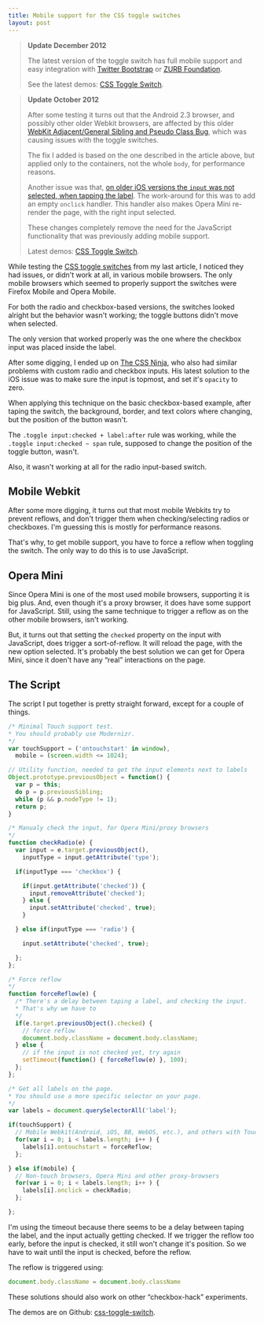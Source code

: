 ```yaml
---
title: Mobile support for the CSS toggle switches
layout: post
---
```


> **Update December 2012**
>
> The latest version of the toggle switch has full mobile support and easy integration with [Twitter Bootstrap](/css-toggle-switch/bootstrap.html) or [ZURB Foundation](/css-toggle-switch/foundation.html).
>
> See the latest demos: [CSS Toggle Switch](/css-toggle-switch/).

> **Update October 2012**
>
> After some testing it turns out that the Android 2.3 browser, and possibly other older Webkit browsers, are affected by this older [WebKit Adjacent/General Sibling and Pseudo Class Bug](http://css-tricks.com/webkit-sibling-bug/), which was causing issues with the toggle switches.
>
> The fix I added is based on the one described in the article above, but applied only to the containers, not the whole `body`, for performance reasons.
>
> Another issue was that, [on older iOS versions the `input` was not selected, when tapping the label](http://stackoverflow.com/questions/7358781/tapping-on-label-in-mobile-safari). The work-around for this was to add an empty `onclick` handler. This handler also makes Opera Mini re-render the page, with the right input selected.
>
> These changes completely remove the need for the JavaScript functionality that was previously adding mobile support.
>
> Latest demos: [CSS Toggle Switch](/css-toggle-switch/).


While testing the [CSS toggle switches](/article/css-toggle-switches) from my last article, I noticed they had issues, or didn't work at all, in various mobile browsers. The only mobile browsers which seemed to properly support the switches were Firefox Mobile and Opera Mobile.

For both the radio and checkbox-based versions, the switches looked alright but the behavior wasn't working; the toggle buttons didn't move when selected.

The only version that worked properly was the one where the checkbox input was placed inside the label.

After some digging, I ended up on [The CSS Ninja](http://www.thecssninja.com/css/custom-inputs-using-css), who also had similar problems with custom radio and checkbox inputs. His latest solution to the iOS issue was to make sure the input is topmost, and set it's `opacity` to zero.

When applying this technique on the basic checkbox-based example, after taping the switch, the background, border, and text colors where changing, but the position of the button wasn't.

The `.toggle input:checked + label:after` rule was working, while the `.toggle input:checked ~ span` rule, supposed to change the position of the toggle button, wasn't.

Also, it wasn't working at all for the radio input-based switch.


## Mobile Webkit

After some more digging, it turns out that most mobile Webkits try to prevent reflows, and don't trigger them when checking/selecting radios or checkboxes. I'm guessing this is mostly for performance reasons.

That's why, to get mobile support, you have to force a reflow when toggling the switch. The only way to do this is to use JavaScript.


## Opera Mini

Since Opera Mini is one of the most used mobile browsers, supporting it is big plus. And, even though it's a proxy browser, it does have some support for JavaScript. Still, using the same technique to trigger a reflow as on the other mobile browsers, isn't working.

But, it turns out that setting the `checked` property on the input with JavaScript, does trigger a sort-of-reflow. It will reload the page, with the new option selected. It's probably the best solution we can get for Opera Mini, since it doen't have any &ldquo;real&rdquo; interactions on the page.


## The Script

The script I put together is pretty straight forward, except for a couple of things.

```javascript
/* Minimal Touch support test.
* You should probably use Modernizr.
*/
var touchSupport = ('ontouchstart' in window),
  mobile = (screen.width <= 1024);

// Utility function, needed to get the input elements next to labels
Object.prototype.previousObject = function() {
  var p = this;
  do p = p.previousSibling;
  while (p && p.nodeType != 1);
  return p;
}

/* Manualy check the input, for Opera Mini/proxy browsers
*/
function checkRadio(e) {
  var input = e.target.previousObject(),
    inputType = input.getAttribute('type');

  if(inputType === 'checkbox') {

    if(input.getAttribute('checked')) {
      input.removeAttribute('checked');
    } else {
      input.setAttribute('checked', true);
    }

  } else if(inputType === 'radio') {

    input.setAttribute('checked', true);

  };
};

/* Force reflow
*/
function forceReflow(e) {
  /* There's a delay between taping a label, and checking the input.
  * That's why we have to
  */
  if(e.target.previousObject().checked) {
    // force reflow
    document.body.className = document.body.className;
  } else {
    // if the input is not checked yet, try again
    setTimeout(function() { forceReflow(e) }, 100);
  };
};

/* Get all labels on the page.
* You should use a more specific selector on your page.
*/
var labels = document.querySelectorAll('label');

if(touchSupport) {
  // Mobile Webkit(Android, iOS, BB, WebOS, etc.), and others with Touch support
  for(var i = 0; i < labels.length; i++ ) {
    labels[i].ontouchstart = forceReflow;
  };

} else if(mobile) {
  // Non-touch browsers, Opera Mini and other proxy-browsers
  for(var i = 0; i < labels.length; i++ ) {
    labels[i].onclick = checkRadio;
  };

};
```

I'm using the timeout because there seems to be a delay between taping the label, and the input actually getting checked. If we trigger the reflow too early, before the input is checked, it still won't change it's position. So we have to wait until the input is checked, before the reflow.

The reflow is triggered using:

```javascript
document.body.className = document.body.className
```

These solutions should also work on other &ldquo;checkbox-hack&rdquo; experiments.

The demos are on Github: [css-toggle-switch](https://github.com/ghinda/css-toggle-switch).
